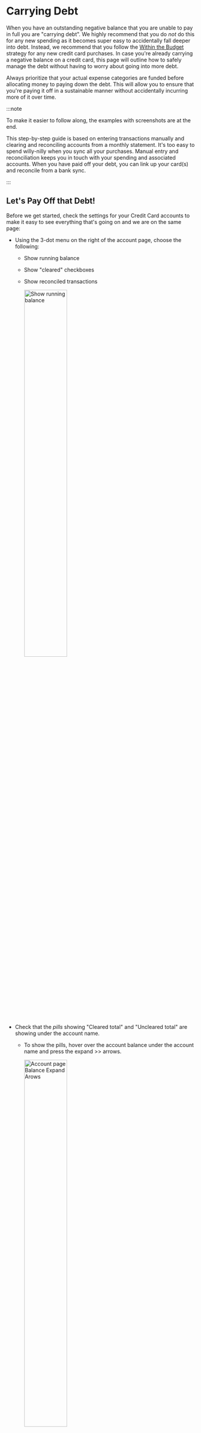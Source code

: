 # Carrying Debt

When you have an outstanding negative balance that you are unable to pay in full you are "carrying debt". We highly recommend that you do _not_ do this for any new spending as it becomes super easy to accidentally fall deeper into debt. Instead, we recommend that you follow the [Within the Budget](./index.md) strategy for any new credit card purchases. In case you're already carrying a negative balance on a credit card, this page will outline how to safely manage the debt without having to worry about going into more debt.

Always prioritize that your actual expense categories are funded before allocating money to paying down the debt. This will allow you to ensure that you're paying it off in a sustainable manner without accidentally incurring more of it over time.

:::note

To make it easier to follow along, the examples with screenshots are at the end.

This step-by-step guide is based on entering transactions manually and clearing and reconciling accounts from a monthly statement. It's too easy to spend willy-nilly when you sync all your purchases. Manual entry and reconciliation keeps you in touch with your spending and associated accounts. When you have paid off your debt, you can link up your card(s) and reconcile from a bank sync.

:::

## Let's Pay Off that Debt!

Before we get started, check the settings for your Credit Card accounts to make it easy to see everything that's going on and we are on the same page:
- Using the 3-dot menu on the right of the account page, choose the following:
  - Show running balance
  - Show "cleared" checkboxes
  - Show reconciled transactions
  
    <img width="50%" height="50%" alt="Show running balance" src="/img/credit-cards/CC-014.png" />
- Check that the _pills_ showing "Cleared total" and "Uncleared total" are showing under the account name.
  - To show the pills, hover over the account balance under the account name and press the expand >> arrows.
  
    <img width="50%" height="50%" alt="Account page Balance Expand Arows" src="/img/credit-cards/CC-01.png" />
    <br>
    <img width="50%" height="50%" alt="Account Page Balances Expanded" src="/img/credit-cards/CC-02.png" />

<br>

- When we use the "Uncleared total" we will use the absolute value, the positive value without the (-) sign. So, if Actual shows "Uncleared total: -2553.86", then we will use 2553.86.
- For our purposes here, we will be paying the credit card from a checking account.
- While you are paying off your credit card(s), it is best to use a debit card or cash. If that is not possible, and you have a card with no debt, use that one to make new purchases so you can pay it in full every month using [Paying in Full - Within the Budget](./paying-in-full.md) and work to pay off another. In any case, use _**only one credit card**_ for new purchases and pay off the one with the highest interest first.
- We recommend doing this On Budget. If you will not use the card again after it's completely paid off and you have received a statement with a $0 balance, you can [close](/docs/accounts/index.md#closing-or-deleting-an-account) the account.
 
### Setting Up Actual Budget for Credit Card Debt

- Create a **Credit Card Debt** Category Group 
- Create a separate **Bank Card Debt** category in the group for each card carrying debt. Set them all to _Rollover Overspending_. In our example below, we used **Citi Card Debt** and **DEMO Card Debt**.
  - To set _Rollover Overspending_, click on the category's Balance and choose it. A little arrow will now show next to the Balance. When you are rolling over overspending, the negative Budget Balance won't be reflected in your "To Budget" amount. Negative credit card account balances are already subtracted from your "Available funds" On Budget, we don't want to subtract them twice!
- For each credit card account, input a starting balance equal to the **total** amount owed. Include all transactions to date, as if you wanted to close the account. This starting balance goes in the "Payment" column. Change the category on this starting balance to **Bank Card Debt**. 
- Remember, categorize _any_ purchase that will not be paid for at the next statement as **Bank Card Debt** as it will add to the outstanding debt.

:::note

If you have been paying the statement balance in full every month, but need to incur debt for an emergency purchase enter the transaction normally, but categorize it as **Bank Card Debt**. Use the note field for a note or tag as to why. You can even use a split transaction if you only need to incur debt on part of the purchase!

:::

### Monthly Workflow

#### All Cards with Debt
- You must make Minimum Payments.
- Credit card banks calculate the Minimum Payment by adding 1-3% of the Statement Balance to the Interest & Fees. As you can see, paying only the minimum can mean staying in debt for many years! 
- At the beginning of the month, assign the expected Minimum Payment amount to the **Budgeted** column for each **Bank Card Debt** category. One easy way to calculate the Minimum Payment is to use the one from the last statement.
- Each month when you do your budgeting, _after_ you've accounted for all necessary expense categories, _including_ the minimum payments on each credit card in the **Credit Card Debt** Group, you can add extra to the credit card you want to pay off. Choose to pay off the card with the highest interest rate first. In the **Budgeted** column, **Add** the extra amount to the Minimum Payment you assigned earlier. For example, if your expected Minimum Payment is $113.23 and you want to pay an extra $100, change your **Budgeted** column to 213.23 for that card debt category.
  
#### Cards with Original Debt and No New Purchases {#debt-no-new}
- If you are _not_ paying off the debt on this card:
  - When your statement arrives, create the Interest & Fees transaction in the Credit Card account and categorize it to **Bank Card Debt**.
  - [Reconcile](/docs/accounts/reconciliation.md) your account.
  - Make sure the amount in the **Budgeted** column for **Bank Card Debt** is at least the statement Minimum Payment. If you need to add to it to reach the Minimum Payment, _cover_ any overspending by transferring from another category with a positive balance.
  - Use _Make Transfer_ to transfer the amount in the **Budgeted** column from your Checking account to the Credit Card account. Send that amount to the Credit Card Bank to pay your bill.
- If you _are_ paying off the debt:
  - When your statement arrives, create the Interest & Fees transaction in the Credit Card account and categorize it to **Bank Card Debt**.
  - [Reconcile](/docs/accounts/reconciliation.md) your account.
  - Make sure the amount in the **Budgeted** category is higher than the statement Minimum Payment. One day your Minimum Payment will pay off the card completely! Happy Day!
  - Use _Make Transfer_ to transfer the amount in the **Budgeted** column from your Checking account to the Credit Card account. Send that amount to the Credit Card Bank to pay your bill.

#### Cards with New Purchases and Original Debt - Following the [Paying in Full - Within the Budget](./paying-in-full.md) Strategy {#debt-with-new}
- During the month, enter your New Purchases and Return Credits as they occur. Categorize them to a Budget category that has a positive Balance, "Groceries", "Clothes", "Transit", etc.
- When your statement arrives, find the following information:
  - New Balance, Minimum Payment, Interest & Fees, Returns/Credits and New Purchases. We will use this information to reconcile and calculate your payment.
  - In the Credit Card account, create a transaction for Interest & Fees and categorize it to **Bank Card Debt**.
  - [Reconcile](/docs/accounts/reconciliation.md) the account. Clear each and every transaction with your statement, including the Interest & Fees and Return Credits. Fix any problems before you move on. We do not advocate using a Reconciliation Transaction to fix any problems, especially when you are carrying debt. Before you "complete" the reconciliation, you can add up your cleared purchases and make sure the sum matches the "New Purchases" amount from your statement. The first month will be the most difficult - it will get easier! 
- Looking at your statement, the very least amount you need to pay to not increase your debt is the Interest & Fees and your New Purchases minus the Return Credits. Remember, you accounted for and funded the interest at the beginning of the month when you budgeted for the expected Minimum Payment and you were setting aside funds to pay for New Purchases each time you categorized them! You can pay for them all without worry.
  - If you are _not_ paying off any original debt on this card, make sure the **Budgeted** column is at least the Minimum Payment. The Minimum Payment you budgeted for at the beginning of the month should have this covered. If the Minimum Payment is more than you expected due to Interest or Fees, add an amount to the **Budgeted** column to equal the statement Minimum Payment.  _Cover_ any additions to the **Budgeted** amount by transferring from another category with a positive balance.
  - If you _are_ paying off the debt on this card, make sure the current **Budgeted** column is more than the Minimum Payment. It should be at least the sum of the Interest & Fees plus the extra amount you want to pay off, but it will probably be a bit more and that's OK!
- Now let's calculate your payment. Your payment is the sum of the New Purchases from your statement (minus any return credits) plus the "Uncleared total" from Actual plus the amount in the **Budgeted** column of **Bank Card Debt**.

  :::warning
If the calculated payment is less than the statement Minimum Payment, you _**must**_ make the statement Minimum Payment! In this rare case, add an amount to the **Budgeted** column so your resulting payment adds up to at least the statement Minimum Payment.  _Cover_ any additions to the **Budgeted** amount by transferring from another category with a positive balance.
:::

- Use _Make Transfer_ to transfer the calculated amount from your Checking account to the Credit Card account. Send that amount to the Credit Card Bank to pay your bill. 

One day you won't need to add any extra to pay the credit card bill in full! Happy Day! Keep on paying at least your statement balance every month and soon you will gain back your Grace Period and stop accruing interest on new purchases! Woot! Follow the [Paying in Full - Within the Budget](./paying-in-full.md) strategy and you will never carry debt or pay credit card interest again.

### Examples:

At he beginning of July we budget for the expected Minimum Payments as part of our necessary expenses. After all of our expenses are accounted for, we have $202.29 leftover and we decide to add $200 extra to our Citibank Credit Card. We add $200 to our $90 expected Minimum Payment. The $2.29 we Hold for next Month.

<img width="50%" height="50%" alt="Budget after necessary expenses" src="/img/credit-cards/CC-03.png" />
<br>
<img width="50%" height="50%" alt="Budget after adding extra" src="/img/credit-cards/CC-04.png" />

<br><br>

During July we spend using the [Paying in Full - Within the Budget](./paying-in-full.md) strategy. We use the DEMO Credit Card for some of our purchases. We are not spending using the Citibank Card.

The Citibank Statement arrives. We need the following information from the summary:

**Citibank Account Summary**

- Previous Balance: $2,590.00
- Payments Received: $90.00
- New Purchases: $0.00
- Cash Advances: $0.00
- Fees Charged: $0.00
- Interest Charged: $64.00
- New Balance: $2564.00
- Minimum Payment Due: $90.00

Following [Cards with Debt and No New Purchases](#debt-no-new) we enter a transaction into the Citibank account for the Interest & Fees and categorize it to **Citi Card Debt**. We reconcile the account, agreeing with Citibank that our New Balance is $2564.00.

<img width="50%" height="50%" alt="Citibank Cleared Transactions" src="/img/credit-cards/CC-05.png" />

<br><br>

Our **Budgeted** amount of 290.00 is larger than the Minimum Payment of $90.00, so we send Citibank $290.00 and use _Make Transfer_ to transfer that amount from the Checking account we used to pay the bill.

You may notice that the Citibank Balance matches the **Citi Card Debt** Balance. The Interest & Fees we added to the debt were canceled by our **Budgeted** amount that included them.

<img width="50%" height="50%" alt="Citibank July" src="/img/credit-cards/CC-06.png" />
<img width="50%" height="50%" alt="Budget July" src="/img/credit-cards/CC-07.png" />

<br><br>

On the 1st of August we set our budget and start with our Minimum Payments of $90 for the Citibank card and $50 for the DEMO card. After we funded all of our necessary expenses we added an extra $200 payment for the DEMO card this month.

<img width="50%" height="50%" alt="August Initial Budget" src="/img/credit-cards/CC-08.png" />
<img width="50%" height="50%" alt="August Budget After Extra" src="/img/credit-cards/CC-09.png" />

<br><br>

In August we receive our DEMO Card statement and we need the following from the account summary:

 **DEMO Account Summary**

- Previous Balance: $1,235.50
- Payments Received: $50.00
- New Purchases: $846.11
- Cash Advances: $0.00
- Fees Charged: $0.00
- Interest Charged: $32.75
- New Balance: $2,064.36
- Minimum Payment Due: $50.00

We'll follow [Cards with New Purchases and Original Debt](#debt-with-new) above to calculate our payment.

First, we'll enter the Interest & Fees transaction of $32.75, categorize it to **DEMO Card Debt** and start to reconcile our account. When our cleared transactions match the statement New Balance, our DEMO account looks like this:

<img width="50%" height="50%" alt="DEMO Credit Card Reconcile" src="/img/credit-cards/CC-010.png" />

<br><br>

Our cleared new purchases add up to $846.11 and match our statement, so we're good to go! Before we complete the Reconciliation, let's calculate our payment for this month.
- We have added some extra to pay down our debt this month, so our **Budgeted** column of 250.00 on **DEMO Card Debt** is definitely greater than either the Minimum Payment or the Interest & Fees of $32.75.
- So, the numbers we need are:
  - New Purchases (statement): $846.11
  - Return credits (statement): $0.00
  - Uncleared total (Actual): $126.60 (Remember to use the absolute, positive, value)
  - Budgeted column (Actual): $250.00
- Our payment calculation is:
  <br>  New Purchases - Return credits + Uncleared total + Budgeted column, or
  <br>  846.11 - 0.00 + 126.60 + 250.00 = 1222.71
- We send DEMO Bank $1,222.71 and use _Make Transfer_ to transfer that amount from the Checking account we used to pay the bill. Our DEMO Account now looks like this:

<img width="50%" height="50%" alt="DEMO Credit Card Payment" src="/img/credit-cards/CC-011.png" />

<br><br>

We complete the Reconciliation and we are done with this account! 

For our Citibank card this month we'll pay the **Budgeted** expected Minimum Payment of $90.00.

<img width="50%" height="50%" alt="Citibank August Payment" src="/img/credit-cards/CC-012.png" />

<br><br>

We have reduced our original debt to DEMO Bank to $968.25 and Citibank to $2,247.00. You can notice that for this snapshot in time, our credit card balances match our outstanding debt in the Budget.

<img width="50%" height="50%" alt="August Budget Snapshot" src="/img/credit-cards/CC-013.png" />

<br><br>

We'll continue to spend _Within the Budget_, choosing a category with a positive Balance for each expenditure.

